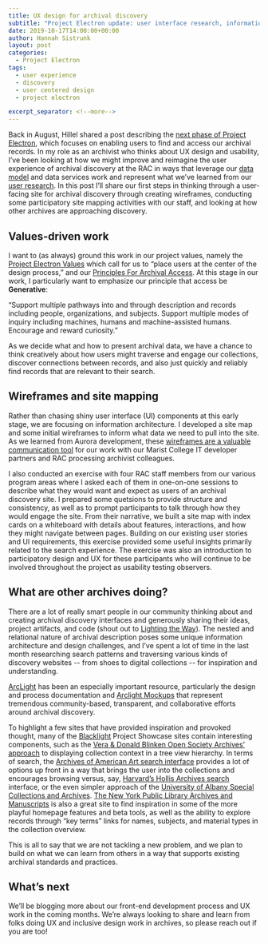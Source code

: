 ```yaml
---
title: UX design for archival discovery
subtitle: "Project Electron update: user interface research, information architecture, and wireframes"
date: 2019-10-17T14:00:00+00:00
author: Hannah Sistrunk
layout: post
categories:
  - Project Electron
tags:
  - user experience
  - discovery
  - user centered design
  - project electron

excerpt_separator: <!--more-->
---
```


Back in August, Hillel shared a post describing the [next phase of Project Electron](/setting-sail-the-next-leg-of-project-electron), which focuses on enabling users to find and access our archival records. In my role as an archivist who thinks about UX design and usability, I’ve been looking at how we might improve and reimagine the user experience of archival discovery at the RAC in ways that leverage our [data model](https://github.com/RockefellerArchiveCenter/rac_schemas) and data services work and represent what we’ve learned from our [user research](/project-electron-revisiting-personas-user-stories). In this post I’ll share our first steps in thinking through a user-facing site for archival discovery through creating wireframes, conducting some participatory site mapping activities with our staff, and looking at how other archives are approaching discovery.

<!--more-->

## Values-driven work

I want to (as always) ground this work in our project values, namely the [Project Electron Values](https://projectelectron.rockarch.org/project-values/) which call for us to “place users at the center of the design process,” and our [Principles For Archival Access](https://projectelectron.rockarch.org/archival-access-values/). At this stage in our work, I particularly want to emphasize our principle that access be **Generative**:

“Support multiple pathways into and through description and records including people, organizations, and subjects. Support multiple modes of inquiry including machines, humans and machine-assisted humans. Encourage and reward curiosity.”

As we decide what and how to present archival data, we have a chance to think creatively about how users might traverse and engage our collections, discover connections between records, and also just quickly and reliably find records that are relevant to their search.

## Wireframes and site mapping

Rather than chasing shiny user interface (UI) components at this early stage, we are focusing on information architecture. I developed a site map and some initial wireframes to inform what data we need to pull into the site. As we learned from Aurora development, these [wireframes are a valuable communication tool](/project-electron-october-update) for our work with our Marist College IT developer partners and RAC processing archivist colleagues.

I also conducted an exercise with four RAC staff members from our various program areas where I asked each of them in one-on-one sessions to describe what they would want and expect as users of an archival discovery site. I prepared some quetsions to provide structure and consistency, as well as to prompt participants to talk through how they would engage the site. From their narrative, we built a site map with index cards on a whiteboard with details about features, interactions, and how they might navigate between pages. Building on our existing user stories and UI requirements, this exercise provided some useful insights primarily related to the search experience. The exercise was also an introduction to participatory design and UX for these participants who will continue to be involved throughout the project as usability testing observers.

## What are other archives doing?

There are a lot of really smart people in our community thinking about and creating archival discovery interfaces and generously sharing their ideas, project artifacts, and code (shout out to [Lighting the Way](https://lightingtheway.stanford.edu/)). The nested and relational nature of archival description poses some unique information architecture and design challenges, and I’ve spent a lot of time in the last month researching search patterns and traversing various kinds of discovery websites -- from shoes to digital collections -- for inspiration and understanding.

[ArcLight](https://wiki.duraspace.org/display/samvera/ArcLight) has been an especially important resource, particularly the design and process documentation and [Arclight Mockups](https://stacks.stanford.edu/file/druid:hd302yz0755/Arclight-Mockups-MVP.pdf) that represent tremendous community-based, transparent, and collaborative efforts around archival discovery.

To highlight a few sites that have provided inspiration and provoked thought, many of the [Blacklight](https://projectblacklight.org/) Project Showcase sites contain interesting components, such as the [Vera & Donald Blinken Open Society Archives’ approach](http://catalog.osaarchivum.org/catalog/O8Bp2WP4#hierarchy) to displaying collection context in a tree view hierarchy. In terms of search, the [Archives of American Art search interface](https://www.aaa.si.edu/search/collections#searchcollections) provides a lot of options up front in a way that brings the user into the collections and encourages browsing versus, say, [Harvard’s Hollis Archives search](https://hollisarchives.lib.harvard.edu/) interface, or the even simpler approach of the [University of Albany Special Collections and Archives](https://library.albany.edu/archive/). [The New York Public Library Archives and Manuscripts](http://archives.nypl.org/) is also a great site to find inspiration in some of the more playful homepage features and beta tools, as well as the ability to explore records through “key terms” links for names, subjects, and material types in the collection overview.

This is all to say that we are not tackling a new problem, and we plan to build on what we can learn from others in a way that supports existing archival standards and practices.

## What’s next

We’ll be blogging more about our front-end development process and UX work in the coming months. We’re always looking to share and learn from folks doing UX and inclusive design work in archives, so please reach out if you are too!
